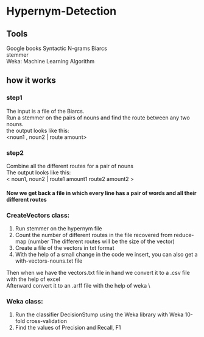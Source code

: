 # Hypernym-Detection
## Tools
Google books Syntactic N-grams Biarcs \
stemmer \
Weka: Machine Learning Algorithm

## how it works

### step1
The input is a file of the Biarcs. \
Run a stemmer on the pairs of nouns and find the route between any two nouns. \
the output looks like this: \
<noun1 , noun2 | route amount>
### step2
Combine all the different routes for a pair of nouns \
The output looks like this: \
< noun1, noun2 | route1 amount1 route2 amount2 > 

#### Now we get back a file in which every line has a pair of words and all their different routes

### CreateVectors class:
1. Run stemmer on the hypernym file
2. Count the number of different routes in the file recovered from reduce-map (number
The different routes will be the size of the vector)
3. Create a file of the vectors in txt format
4. With the help of a small change in the code we insert, you can also get a with-vectors-nouns.txt file

Then when we have the vectors.txt file in hand we convert it to a .csv file with the help of excel \
Afterward convert it to an .arff file with the help of weka \
### Weka class:
1. Run the classifier DecisionStump using the Weka library with Weka 10-fold cross-validation
2. Find the values of Precision and Recall, F1







